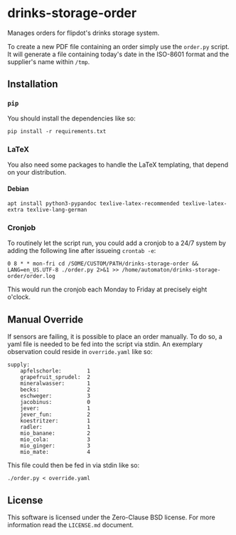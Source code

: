 # drinks-storage-order

Manages orders for flipdot's drinks storage system.

To create a new PDF file containing an order simply use the `order.py` script. It will generate a file containing today's date in the ISO-8601 format and the supplier's name within `/tmp`.

## Installation

### `pip`

You should install the dependencies like so:
```
pip install -r requirements.txt
```

### LaTeX

You also need some packages to handle the LaTeX templating, that depend on your distribution.

#### Debian

```
apt install python3-pypandoc texlive-latex-recommended texlive-latex-extra texlive-lang-german
```

### Cronjob

To routinely let the script run, you could add a cronjob to a 24/7 system by adding the following line after issueing `crontab -e`:

```
0 8 * * mon-fri cd /SOME/CUSTOM/PATH/drinks-storage-order && LANG=en_US.UTF-8 ./order.py 2>&1 >> /home/automaton/drinks-storage-order/order.log
```

This would run the cronjob each Monday to Friday at precisely eight o'clock.

## Manual Override

If sensors are failing, it is possible to place an order manually. To do so, a yaml file is needed to be fed into the script via stdin. An exemplary observation could reside in `override.yaml` like so:

```
supply:
    apfelschorle:        1
    grapefruit_sprudel:  2
    mineralwasser:       1
    becks:               2
    eschweger:           3
    jacobinus:           0
    jever:               1
    jever_fun:           2
    koestritzer:         1
    radler:              1
    mio_banane:          2
    mio_cola:            3
    mio_ginger:          3
    mio_mate:            4
```

This file could then be fed in via stdin like so:

```
./order.py < override.yaml
```

## License

This software is licensed under the Zero-Clause BSD license. For more information read the `LICENSE.md` document.
